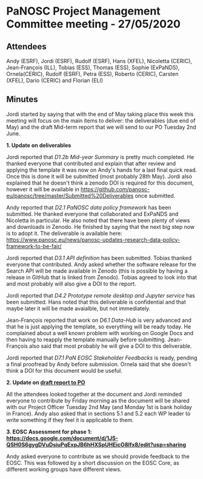 ﻿PaNOSC Project Management Committee meeting - 27/05/2020
========================================================


Attendees
-------
Andy (ESRF), Jordi (ESRF), Rudolf (ESRF), Hans (XFEL), Nicoletta (CERIC), Jean-François (ILL), Tobias (ESS), Thomas (ESS), Sophie (ExPaNDS), Ornela(CERIC), Rudolf (ESRF), Petra (ESS), Roberto (CERIC), Carsten (XFEL), Dario (CERIC) and Florian (ELI)


Minutes
-------	

Jordi started by saying that with the end of May taking place this week this meeting will focus on the main items to deliver: the deliverables (due end of May) and the draft Mid-term report that we will send to our PO Tuesday 2nd June.

**1. Update on deliverables**

Jordi reported that *D1.2b Mid-year Summary* is pretty much completed. He thanked everyone that contributed and explain that after review and applying the template it was now on Andy's hands for a last final quick read. Once this is done it will be submitted (most probably 28th May). Jordi also explained that he doesn't think a zenodo DOI is required for this document, however it will be available in https://github.com/panosc-eu/panosc/tree/master/Submitted%20Deliverables once submitted.

Andy reported that *D2.1 PaNOSC data policy framework* has been submitted. He thanked everyone that collaborated and ExPaNDS and Nicoletta in particular. He also noted that there have been plenty of views and downloads in Zenodo. He finished by saying that the next big step now is to adopt it. The deliverable is available here: https://www.panosc.eu/news/panosc-updates-research-data-policy-framework-to-be-fair/

Jordi reported that *D3.1 API definition* has been submitted. Tobias thanked everyone that contributed. Andy asked whether the software release for the Search API will be made available in Zenodo (this is possible by having a release in GitHub that is linked from Zenodo). Tobias agreed to look into that and most probably will also give a DOI to the report.

Jordi reported that *D4.2 Prototype remote desktop and Jupyter service* has been submitted. Hans noted that this deliverable is confidential and that maybe later it will be made avaialble, but not immediately.

Jean-François reported that work on *D6.1 Data-Hub* is very advanced and that he is just applying the template, so everything will be ready today. He complained about a well known problem with working on Google Docs and then having to reapply the template manually before submitting. Jean-François also said that most probably he will give a DOI to this deliverable.

Jordi reported that *D7.1 PaN EOSC Stakeholder Feedbacks* is ready, pending a final proofread by Andy before submission. Ornela said that she doesn't think a DOI for this document would be useful.


**2. Update on [draft report to PO](https://docs.google.com/document/d/1S0Urn-BLYVrPDjUxCEpKYHMlK3jIHEhC/edit?dls=true)**

All the attendees looked together at the document and Jordi reminded everyone to contribute by Friday morning as the document will be shared with our Project Officer Tuesday 2nd May (and Monday 1st is bank holiday in France). Andy also asked that in sections 5.1 and 5.2 each WP leader to write something if they feel it is applicable to them.


**3. EOSC Assessment for phase 1: https://docs.google.com/document/d/1JS-QSH0S6gygDVuDsiuPqExpJB6hHXSpUHEicO8Ifx8/edit?usp=sharing**

Andy asked everyone to contribute as we should provide feedback to the EOSC. This was followed by a short discussion on the EOSC Core, as different working groups have different views.


















